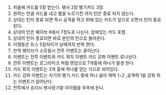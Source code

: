 1. 처음에 카드를 5장 받는다. 병사 2장 병기카드 3장.
2. 원하는 만큼 카드를 내고 벨을 누르기전 까지 턴은 종료 되지 않는다.
3. 상대는 턴이 종료 되면 즉시 공격을 하고 뒤에 있는 카드가 앞으로 오면서 턴이 종료된다.
4. 상대의 턴은 웨이브 6에서 7정도로 나눈다. 앞에있는 카드 포함.
6. 상대의 턴이 종료되면 바로 본인의 턴으로 돌아온다.
7. 이행동은  듀스 5점차이가 날때까지 반복 한다.
8. 만약 웨이브가 소모될시 전투 이벤트는 끝이난다.
9. 이벤트는 전투 이벤트와 카드 획득 이벤트 카드 강화 이벤트 로나뉜다.
10. 전투 이벤트는 로그라이크 처럼 랜덤으로 7개중에 하나가 발생 한다.
11. 카드 획득 이벤트는 3개 중에 하나를 얻는 식으로 되어있다.
12. 카드 강화 이벤트는 자기의 병기 카드 중에 하나 골라 체력 1~2 ,공격력 1을 강화 하는 이벤트가 일어난다.
13. 전투에서 승리시 병사장기말 아이템을 우측에 둔다. 